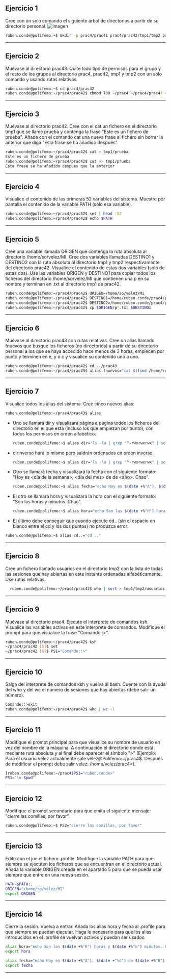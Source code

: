 ## Ejercicio 1
Cree con un solo comando el siguiente árbol de directorios a partir de su directorio personal.
![imagen](https://github.com/user-attachments/assets/15feb20b-63e2-4e06-966c-3d956d18fd8e)

```bash
ruben.conde@polifemo:~$ mkdir -p prac4/prac41 prac4/prac42/tmp1/tmp2 prac4/prac43

```
---

## Ejercicio 2
Muévase al directorio prac43. Quite todo tipo de permisos para el grupo y el resto de los grupos al directorio prac4, prac42, tmp1 y tmp2 con un sólo comando y usando rutas relativas.
```bash
ruben.conde@polifemo:~$ cd prac4/prac42
ruben.conde@polifemo:~/prac4/prac42$ chmod 700 ~/prac4 ~/prac4/prac4? ~/prac4/prac42/tmp1 ~/prac4/prac42/tmp1/tmp2

```
---

## Ejercicio 3
Muévase al directorio prac42. Cree con el cat un fichero en el directorio tmp1 que se llame prueba y contenga la frase "Este es un fichero de prueba". Añada con el comando cat una nueva frase al fichero sin borrar la anterior que diga "Esta frase se ha añadido después".
```bash
ruben.conde@polifemo:~/prac4/prac42$ cat > tmp1/prueba
Este es un fichero de prueba
ruben.conde@polifemo:~/prac4/prac42$ cat >> tmp1/prueba 
Esta frase se ha añadido despues que la anterior


```
---

## Ejercicio 4
Visualice el contenido de las primeras 52 variables del sistema. Muestre por pantalla el contenido de la variable PATH (sólo esa variable).
```bash
ruben.conde@polifemo:~/prac4/prac42$ set | head -52
ruben.conde@polifemo:~/prac4/prac42$ echo $PATH

```
---

## Ejercicio 5
Cree una variable llamada ORIGEN que contenga la ruta absoluta al directorio /home/so/velez/MI. Cree dos variables llamadas DESTINO1 y DESTINO2 con la ruta absoluta al directorio tmp1 y tmp2 respectivamente del directorio prac42. Visualice el contenido de estas dos variables (sólo de estas dos). Use las variables ORIGEN y DESTINO1 para copiar todos los ficheros del directorio /home/so/velez/MI que contienen una p en su nombre y terminan en .txt al directorio tmp1 de prac42.
```bash
ruben.conde@polifemo:~/prac4/prac42$ ORIGEN=/home/so/velez/MI
ruben.conde@polifemo:~/prac4/prac42$ DESTINO1=/home/ruben.conde/prac4/prac42/tmp1
ruben.conde@polifemo:~/prac4/prac42$ DESTINO2=/home/ruben.conde/prac4/prac42/tmp1/tmp2
ruben.conde@polifemo:~/prac4/prac42$ cp $ORIGEN/p*.txt $DESTINO1
```
---

## Ejercicio 6
Muévase al directorio prac43 con rutas relativas. Cree un alias llamado fnuevos que busque los ficheros (no directorios) a partir de su directorio personal a los que se haya accedido hace menos de 3 horas, empiecen por punto y terminen en e, y o c y visualice su contenido uno a uno.
```bash
ruben.conde@polifemo:~/prac4/prac42$ cd ../prac43
ruben.conde@polifemo:~/prac4/prac43$ alias fnuevos="cat $(find /home/ruben.conde/ -name ".*[eyc]" -amin -180)"

```
---

## Ejercicio 7

Visualice todos los alias del sistema. Cree cinco nuevos alias:
  ```bash
  ruben.conde@polifemo:~/prac4/prac43$ alias
  ```
- Uno se llamará dir y visualizará página a página todos los ficheros del directorio en el que está (incluso los que empiezan por punto), con todos los permisos en orden alfabético.
  ```bash
  ruben.conde@polifemo:~$ alias dir="ls -la | grep "^-rwxrwxrwx" | sort | more"
  ```
- dirinverso hará lo mismo pero saldrán ordenados en orden inverso.
  ```bash
  ruben.conde@polifemo:~$ alias dir="ls -la | grep "^-rwxrwxrwx" | sort -r | more"
  ```
- Otro se llamará fecha y visualizará la fecha con el siguiente formato: "Hoy es <día de la semana>, <día del mes> de <mes> de <año>. Chao".
  ```bash
  ruben.conde@polifemo:~$ alias fecha="echo Hoy es $(date +%"A"), $(date +"%d") de $(date +%"B") de $(date +%"Y"). Chao"
  ```
- El otro se llamará hora y visualizará la hora con el siguiente formato: "Son las <hora> horas y <minuto> minutos. Chao".
  ```bash
  ruben.conde@polifemo:~$ alias hora="echo Son las $(date +%"H") horas y $(date +%"m") minutos. Chao"
  ```
- El último debe conseguir que cuando ejecute cd.. (sin el espacio en blanco entre el cd y los dos puntos) no produzca error.
```bash
ruben.conde@polifemo:~$ alias cd..="cd .."
```
---

## Ejercicio 8
Cree un fichero llamado usuarios en el directorio tmp2 con la lista de todas las sesiones que hay abiertas en este instante ordenadas alfabéticamente. Use rutas relativas.
```bash
  ruben.conde@polifemo:~/prac4/prac42$ who | sort > tmp1/tmp2/usuarios
```
---

## Ejercicio 9
Muévase al directorio prac4. Ejecute el interprete de comandos ksh. Visualice las variables activas en este interprete de comandos. Modifique el prompt para que visualice la frase "Comando::>".
```bash
ruben.conde@polifemo:~/prac4/prac42$ ksh
~/prac4/prac42 [5]$ set
~/prac4/prac42 [6]$ PS1="Comando::>"
```
---

## Ejercicio 10
Salga del interprete de comandos ksh y vuelva al bash. Cuente con la ayuda del who y del wc el número de sesiones que hay abiertas (debe salir un número).
```bash
Comando::>exit
ruben.conde@polifemo:~/prac4/prac42$ who | wc -l
```
---

## Ejercicio 11
Modifique el prompt principal para que visualice su nombre de usuario en vez del nombre de la máquina. A continuación el directorio donde está mediante ruta absoluta y al final debe aparecer el símbolo ">" (Ejemplo: Para el usuario velez actualmente sale velez@Polifemo:~/prac4$. Después de modificar el prompt debe salir velez: /home/velez/prac4>).
```bash
[ruben.conde@polifemo:~/prac4$PS1="ruben.conde>"
PS1="\u $pwd"
```
---

## Ejercicio 12
Modifique el prompt secundario para que emita el siguiente mensaje: "cierre las comillas, por favor".
```bash
ruben.conde@polifemo:~$ PS2="cierre las comillas, por favor"
```
---

## Ejercicio 13
Edite con el joe el fichero .profile. Modifique la variable PATH para que siempre se ejecuten los ficheros que se encuentran en el directorio actual. Añada la variable ORIGEN creada en el apartado 5 para que se pueda usar siempre que entre en una nueva sesión.
```bash
PATH=$PATH:.
ORIGEN="/home/so/velez/MI"
export ORIGEN
```
---

## Ejercicio 14
Cierre la sesión. Vuelva a entrar. Añada los alias hora y fecha al .profile para que siempre se puedan ejecutar. Haga lo necesario para que los alias introducidos en el .profile se vuelvan activos y puedan ser usados.
```bash
alias hora="echo Son las $(date +%"H") horas y $(date +%"m") minutos. Chao"
export hora

alias fecha="echo Hoy es $(date +%"A"), $(date +"%d") de $(date +%"B") de $(date +%"Y"). Chao"
export fecha
```
---

